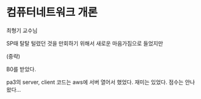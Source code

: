 # 컴퓨터네트워크 개론

최형기 교수님

SP때 탈탈 털렸던 것을 만회하기 위해서 새로운 마음가짐으로 들었지만

(중략)

B0를 받았다.

pa3의 server, client 코드는 aws에 서버 열어서 했었다. 재미는 있었다.
점수는 안나왔다...